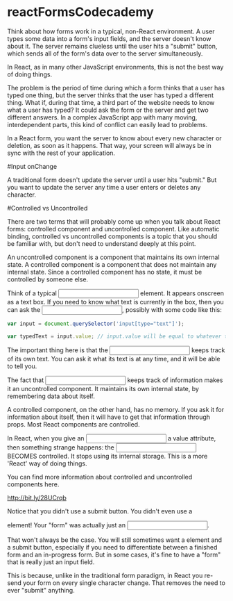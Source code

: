 # reactFormsCodecademy

Think about how forms work in a typical, non-React environment. A user types some data into a form's input fields, and the server doesn't know about it. The server remains clueless until the user hits a "submit" button, which sends all of the form's data over to the server simultaneously.

In React, as in many other JavaScript environments, this is not the best way of doing things.

The problem is the period of time during which a form thinks that a user has typed one thing, but the server thinks that the user has typed a different thing. What if, during that time, a third part of the website needs to know what a user has typed? It could ask the form or the server and get two different answers. In a complex JavaScript app with many moving, interdependent parts, this kind of conflict can easily lead to problems.

In a React form, you want the server to know about every new character or deletion, as soon as it happens. That way, your screen will always be in sync with the rest of your application.

#Input onChange

A traditional form doesn't update the server until a user hits "submit." But you want to update the server any time a user enters or deletes any character.

#Controlled vs Uncontrolled

There are two terms that will probably come up when you talk about React forms: controlled component and uncontrolled component. Like automatic binding, controlled vs uncontrolled components is a topic that you should be familiar with, but don't need to understand deeply at this point.

An uncontrolled component is a component that maintains its own internal state. A controlled component is a component that does not maintain any internal state. Since a controlled component has no state, it must be controlled by someone else.

Think of a typical <input type='text' /> element. It appears onscreen as a text box. If you need to know what text is currently in the box, then you can ask the <input />, possibly with some code like this:
```js
var input = document.querySelector('input[type="text"]');

var typedText = input.value; // input.value will be equal to whatever text is currently in the text box.
```
The important thing here is that the <input /> keeps track of its own text. You can ask it what its text is at any time, and it will be able to tell you.

The fact that <input /> keeps track of information makes it an uncontrolled component. It maintains its own internal state, by remembering data about itself.

A controlled component, on the other hand, has no memory. If you ask it for information about itself, then it will have to get that information through props. Most React components are controlled.

In React, when you give an <input /> a value attribute, then something strange happens: the <input /> BECOMES controlled. It stops using its internal storage. This is a more 'React' way of doing things.

You can find more information about controlled and uncontrolled components here.

http://bit.ly/28UCrqb

Notice that you didn't use a submit button. You didn't even use a <form> element! Your "form" was actually just an <input />.

That won't always be the case. You will still sometimes want a <form> element and a submit button, especially if you need to differentiate between a finished form and an in-progress form. But in some cases, it's fine to have a "form" that is really just an input field.

This is because, unlike in the traditional form paradigm, in React you re-send your form on every single character change. That removes the need to ever "submit" anything.
